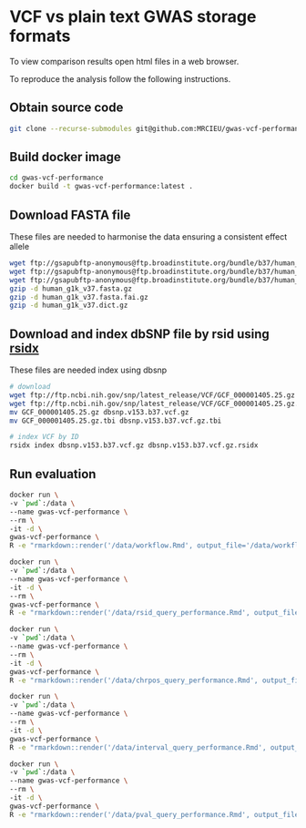 # VCF vs plain text GWAS storage formats

To view comparison results open html files in a web browser.

To reproduce the analysis follow the following instructions.

## Obtain source code

```sh
git clone --recurse-submodules git@github.com:MRCIEU/gwas-vcf-performance.git
```

## Build docker image

```sh
cd gwas-vcf-performance
docker build -t gwas-vcf-performance:latest .
```

## Download FASTA file

These files are needed to harmonise the data ensuring a consistent effect allele

```sh
wget ftp://gsapubftp-anonymous@ftp.broadinstitute.org/bundle/b37/human_g1k_v37.fasta.gz
wget ftp://gsapubftp-anonymous@ftp.broadinstitute.org/bundle/b37/human_g1k_v37.fasta.fai.gz
wget ftp://gsapubftp-anonymous@ftp.broadinstitute.org/bundle/b37/human_g1k_v37.dict.gz
gzip -d human_g1k_v37.fasta.gz
gzip -d human_g1k_v37.fasta.fai.gz
gzip -d human_g1k_v37.dict.gz
```

## Download and index dbSNP file by rsid using [rsidx](https://github.com/bioforensics/rsidx)

These files are needed index using dbsnp

```sh
# download
wget ftp://ftp.ncbi.nih.gov/snp/latest_release/VCF/GCF_000001405.25.gz
wget ftp://ftp.ncbi.nih.gov/snp/latest_release/VCF/GCF_000001405.25.gz.tbi
mv GCF_000001405.25.gz dbsnp.v153.b37.vcf.gz
mv GCF_000001405.25.gz.tbi dbsnp.v153.b37.vcf.gz.tbi

# index VCF by ID
rsidx index dbsnp.v153.b37.vcf.gz dbsnp.v153.b37.vcf.gz.rsidx
```

## Run evaluation

```sh
docker run \
-v `pwd`:/data \
--name gwas-vcf-performance \
--rm \
-it -d \
gwas-vcf-performance \
R -e "rmarkdown::render('/data/workflow.Rmd', output_file='/data/workflow.html')"
```

```sh
docker run \
-v `pwd`:/data \
--name gwas-vcf-performance \
-it -d \
--rm \
gwas-vcf-performance \
R -e "rmarkdown::render('/data/rsid_query_performance.Rmd', output_file='/data/rsid_query_performance.html')"
```

```sh
docker run \
-v `pwd`:/data \
--name gwas-vcf-performance \
--rm \
-it -d \
gwas-vcf-performance \
R -e "rmarkdown::render('/data/chrpos_query_performance.Rmd', output_file='/data/chrpos_query_performance.html')"
```

```sh
docker run \
-v `pwd`:/data \
--name gwas-vcf-performance \
--rm \
-it -d \
gwas-vcf-performance \
R -e "rmarkdown::render('/data/interval_query_performance.Rmd', output_file='/data/interval_query_performance.html')"
```

```sh
docker run \
-v `pwd`:/data \
--name gwas-vcf-performance \
--rm \
-it -d \
gwas-vcf-performance \
R -e "rmarkdown::render('/data/pval_query_performance.Rmd', output_file='/data/pval_query_performance.html')"
```
